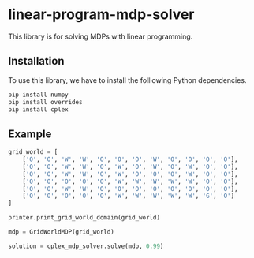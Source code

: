 # linear-program-mdp-solver

This library is for solving MDPs with linear programming.

## Installation

To use this library, we have to install the folllowing Python dependencies.

```bash
pip install numpy
pip install overrides
pip install cplex
```

## Example

```python
grid_world = [
    ['O', 'O', 'W', 'W', 'O', 'O', 'O', 'W', 'O', 'O', 'O', 'O'],
    ['O', 'O', 'W', 'W', 'O', 'W', 'O', 'W', 'O', 'W', 'O', 'O'],
    ['O', 'O', 'W', 'W', 'O', 'W', 'O', 'O', 'O', 'W', 'O', 'O'],
    ['O', 'O', 'O', 'O', 'O', 'W', 'W', 'W', 'W', 'W', 'O', 'O'],
    ['O', 'O', 'W', 'W', 'O', 'O', 'O', 'O', 'O', 'O', 'O', 'O'],
    ['O', 'O', 'O', 'O', 'O', 'W', 'W', 'W', 'W', 'W', 'G', 'O']
]

printer.print_grid_world_domain(grid_world)

mdp = GridWorldMDP(grid_world)

solution = cplex_mdp_solver.solve(mdp, 0.99)
```
